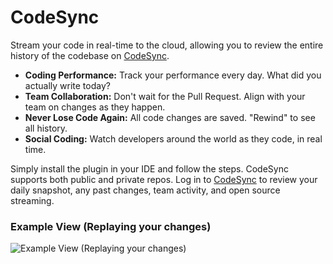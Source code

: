 # CodeSync

Stream your code in real-time to the cloud, allowing you to review the entire history of the codebase on [CodeSync](https://www.codesync.com).

*   <span>**Coding Performance:** </span><span>Track your performance every day. What did you actually write today?</span>
*   <span>**Team Collaboration:** </span><span>Don't wait for the Pull Request. Align with your team on changes as they happen.</span>
*   <span>**Never Lose Code Again:** </span><span>All code changes are saved. "Rewind" to see all history.</span>
*   <span>**Social Coding:** </span><span>Watch developers around the world as they code, in real time.</span>

Simply install the plugin in your IDE and follow the steps. CodeSync supports both public and private repos. Log in to [CodeSync](https://www.codesync.com) to review your daily snapshot, any past changes, team activity, and open source streaming.

### Example View (Replaying your changes)

![Example View (Replaying your changes)](https://codesync-images.s3.amazonaws.com/codesync-intro.gif)
